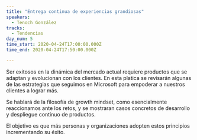 ```yaml
---
title: "Entrega continua de experiencias grandiosas"
speakers:
  - Tenoch González
tracks:
  - Tendencias
day_num: 5
time_start: 2020-04-24T17:00:00.000Z
time_end: 2020-04-24T17:50:00.000Z

---
```


Ser exitosos en la dinámica del mercado actual requiere productos que se adaptan y evolucionan con los clientes. En esta platica se revisarán algunas de las estrategias que seguimos en Microsoft para empoderar a nuestros clientes a lograr más.

Se hablará de la filosofía de growth mindset, como esencialmente reaccionamos ante los retos, y se mostraran casos concretos de desarrollo y despliegue continuo de productos.

El objetivo es que más personas y organizaciones adopten estos principios incrementando su éxito.

